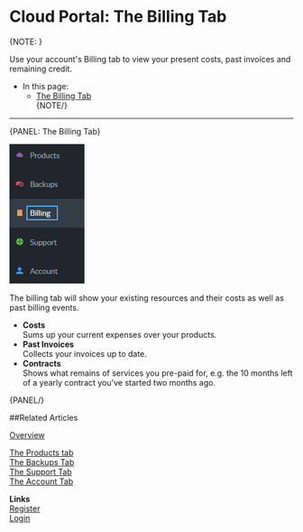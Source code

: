 # Cloud Portal: The Billing Tab

{NOTE: }

Use your account's Billing tab to view your present costs, past invoices and remaining credit.  

* In this page:  
  * [The Billing Tab](../../cloud/portal/cloud-portal-billing-tab#the-billing-tab)  
{NOTE/}

---

{PANEL: The Billing Tab}

!["Billing Tab"](images\portal-billing-tab.png "Billing Tab")  

The billing tab will show your existing resources and their costs as well as past billing events.

* **Costs**  
  Sums up your current expenses over your products.  
* **Past Invoices**  
  Collects your invoices up to date.  
* **Contracts**  
  Shows what remains of services you pre-paid for, e.g. the 10 months left of a yearly contract you've started two months ago.  

{PANEL/}

##Related Articles

[Overview](../../cloud/cloud-overview)  
  
[The Products tab](../../cloud/portal/cloud-portal-products-tab)  
[The Backups Tab](../../cloud/portal/cloud-portal-backups-tab)  
[The Support Tab](../../cloud/portal/cloud-portal-support-tab)  
[The Account Tab](../../cloud/portal/cloud-portal-account-tab)  
  
**Links**  
[Register]( https://cloud.ravendb.net/user/register)  
[Login]( https://cloud.ravendb.net/user/login)  
